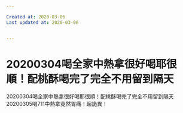 ```yaml
---

Created at: 2020-03-06
Last updated at: 2020-03-06


---
```


# 20200304喝全家中熱拿很好喝耶很順！配桃酥喝完了完全不用留到隔天


20200304喝全家中熱拿很好喝耶很順！配桃酥喝完了完全不用留到隔天
20200305喝711中熱拿竟然胃痛！超詭異！

